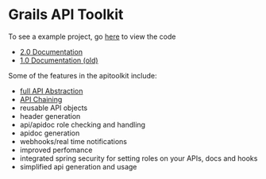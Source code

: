# Grails API Toolkit

To see a example project, go <a href='https://github.com/orubel/api-example'>here</a> to view the code

- <a href='https://github.com/orubel/grails-api-toolkit/wiki/2.0-Documentation'>2.0 Documentation</a>
- <a href='https://github.com/orubel/grails-api-toolkit/wiki/1.0-Documentation'>1.0 Documentation (old)</a>


Some of the features in the apitoolkit include:

- <a href='http://youtu.be/ceg0Y3bDh8k'>full API Abstraction</a>
- <a href='http://youtu.be/O4qNQUhxcRg'>API Chaining</a>
- reusable API objects
- header generation
- api/apidoc role checking and handling
- apidoc generation
- webhooks/real time notifications
- improved perfomance
- integrated spring security for setting roles on your APIs, docs and hooks
- simplified api generation and usage




